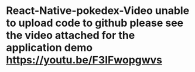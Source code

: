 # React-Native-pokedex-Video unable to upload code to github please see the video attached for the application demo https://youtu.be/F3IFwopgwvs
